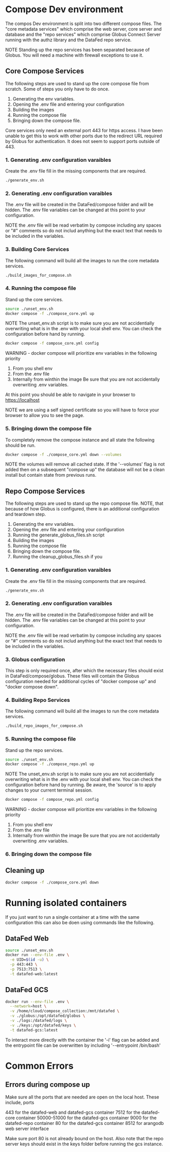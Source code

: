 # Compose Dev environment

The compos Dev environment is split into two different compose files. The
"core metadata services" which comprise the web server, core server and database
and the "repo services" which comprise Globus Connect Server running with the
authz library and the DataFed repo service.

NOTE Standing up the repo services has been separated because of Globus. You will
need a machine with firewall exceptions to use it.

## Core Compose Services

The following steps are used to stand up the core compose file from scratch.
Some of steps you only have to do once.

1. Generating the env variables.
2. Opening the .env file and entering your configuration
3. Building the images
4. Running the compose file
5. Bringing down the compose file. 

Core services only need an external port 443 for https access. I have been 
unable to get this to work with other ports due to the redirect URL required
by Globus for authentication. It does not seem to support ports outside of 443.

### 1. Generating .env configuration varaibles

Create the .env file fill in the missing components that are required.

```bash
./generate_env.sh
```
### 2. Generating .env configuration varaibles

The .env file will be created in the DataFed/compose folder and will be hidden.
The .env file variables can be changed at this point to your configuration.

NOTE the .env file will be read verbatim by compose including any spaces or
"#" comments so do not includ anything but the exact text that needs to be
included in the variables.

### 3. Building Core Services 

The following command will build all the images to run the core metadata 
services.

```bash
./build_images_for_compose.sh
```

### 4. Running the compose file

Stand up the core services.

```bash
source ./unset_env.sh
docker compose -f ./compose_core.yml up
```

NOTE The unset_env.sh script is to make sure you are not accidentially overwriting
what is in the .env with your local shell env. You can check the configuration
before hand by running.

```bash
docker compose -f compose_core.yml config
```

WARNING - docker compose will prioritize env variables in the following priority
1. From you shell env
2. From the .env file
3. Internally from winthin the image
Be sure that you are not accidentally overwriting .env variables.

At this point you should be able to navigate in your browser to
<https://localhost>

NOTE we are using a self signed certificate so you will have to force your
browser to allow you to see the page.

### 5. Bringing down the compose file

To completely remove the compose instance and all state the following should
be run.

```bash
docker compose -f ./compose_core.yml down --volumes
```

NOTE the volumes will remove all cached state. If the '--volumes' flag is
not added then on a subsequent "compose up" the database will not be a clean
install but contain state from previous runs.

## Repo Compose Services

The following steps are used to stand up the repo compose file. NOTE, that
because of how Globus is configured, there is an additional configuration 
and teardown step.

1. Generating the env variables.
2. Opening the .env file and entering your configuration
3. Running the generate_globus_files.sh script
4. Building the images
5. Running the compose file
6. Bringing down the compose file.
7. Running the cleanup_globus_files.sh if you 

### 1. Generating .env configuration varaibles

Create the .env file fill in the missing components that are required.

```bash
./generate_env.sh
```

### 2. Generating .env configuration varaibles

The .env file will be created in the DataFed/compose folder and will be hidden.
The .env file variables can be changed at this point to your configuration.

NOTE the .env file will be read verbatim by compose including any spaces or
"#" comments so do not includ anything but the exact text that needs to be
included in the variables.

### 3. Globus configuration

This step is only required once, after which the necessary files should exist
in DataFed/compose/globus. These files will contain the Globus configuration 
needed for additional cycles of "docker compose up" and "docker compose down".

### 4. Building Repo Services 

The following command will build all the images to run the core metadata 
services.

```bash
./build_repo_images_for_compose.sh
```

### 5. Running the compose file

Stand up the repo services.

```bash
source ./unset_env.sh
docker compose -f ./compose_repo.yml up
```

NOTE The unset_env.sh script is to make sure you are not accidentially overwriting
what is in the .env with your local shell env. You can check the configuration
before hand by running. Be aware, the 'source' is to apply changes to your 
current terminal session.

```bash
docker compose -f compose_repo.yml config
```

WARNING - docker compose will prioritize env variables in the following priority
1. From you shell env
2. From the .env file
3. Internally from winthin the image
Be sure that you are not accidentally overwriting .env variables.

### 6. Bringing down the compose file 

## Cleaning up

```bash
docker compose -f ./compose_core.yml down
```

# Running isolated containers

If you just want to run a single container at a time with the same configuration
this can also be doen using commands like the following.

## DataFed Web 

```bash
source ./unset_env.sh
docker run --env-file .env \
  -e UID=$(id -u) \
  -p 443:443 \
  -p 7513:7513 \
  -t datafed-web:latest
```

## DataFed GCS

```bash
docker run --env-file .env \
  --network=host \
  -v /home/cloud/compose_collection:/mnt/datafed \
  -v ./globus:/opt/datafed/globus \
  -v ./logs:/datafed/logs \
  -v ./keys:/opt/datafed/keys \
  -t datafed-gcs:latest
```

To interact more directly with the container the '-i' flag can be added and the
entrypoint file can be overwritten by including '--entrypoint /bin/bash'

# Common Errors

## Errors during compose up

Make sure all the ports that are needed are open on the local host. These
include, ports

443 for the datafed-web and datafed-gcs container
7512 for the datafed-core container
50000-51000 for the datafed-gcs container
9000 for the datafed-repo container
80 for the datafed-gcs container
8512 for arangodb web server interface

Make sure port 80 is not already bound on the host. Also note that the repo server keys
should exist in the keys folder before running the gcs instance.


